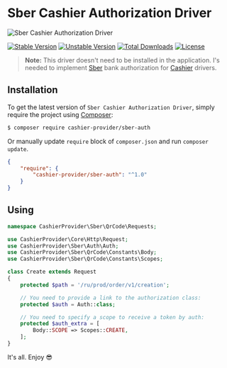 # Sber Cashier Authorization Driver

<img src="https://preview.dragon-code.pro/cashier-provider/sber-auth-driver.svg?brand=laravel" alt="Sber Cashier Authorization Driver"/>

[![Stable Version][badge_stable]][link_packagist]
[![Unstable Version][badge_unstable]][link_packagist]
[![Total Downloads][badge_downloads]][link_packagist]
[![License][badge_license]][link_license]

> **Note:** This driver doesn't need to be installed in the application. I's needed to implement [Sber](https://www.sberbank.ru/en) bank authorization for [Cashier](https://github.com/cashier-provider/core) drivers.

## Installation

To get the latest version of `Sber Cashier Authorization Driver`, simply require the project using [Composer](https://getcomposer.org):

```bash
$ composer require cashier-provider/sber-auth
```

Or manually update `require` block of `composer.json` and run `composer update`.

```json
{
    "require": {
        "cashier-provider/sber-auth": "^1.0"
    }
}
```

## Using

```php
namespace CashierProvider\Sber\QrCode\Requests;

use CashierProvider\Core\Http\Request;
use CashierProvider\Sber\Auth\Auth;
use CashierProvider\Sber\QrCode\Constants\Body;
use CashierProvider\Sber\QrCode\Constants\Scopes;

class Create extends Request
{
    protected $path = '/ru/prod/order/v1/creation';

    // You need to provide a link to the authorization class:
    protected $auth = Auth::class;

    // You need to specify a scope to receive a token by auth:
    protected $auth_extra = [
        Body::SCOPE => Scopes::CREATE,
    ];
}
```

It's all. Enjoy 😎

[badge_downloads]:      https://img.shields.io/packagist/dt/cashier-provider/sber-auth.svg?style=flat-square

[badge_license]:        https://img.shields.io/packagist/l/cashier-provider/sber-auth.svg?style=flat-square

[badge_stable]:         https://img.shields.io/github/v/release/cashier-provider/sber-auth?label=stable&style=flat-square

[badge_unstable]:       https://img.shields.io/badge/unstable-dev--main-orange?style=flat-square

[link_license]:         LICENSE

[link_packagist]:       https://packagist.org/packages/cashier-provider/sber-auth
